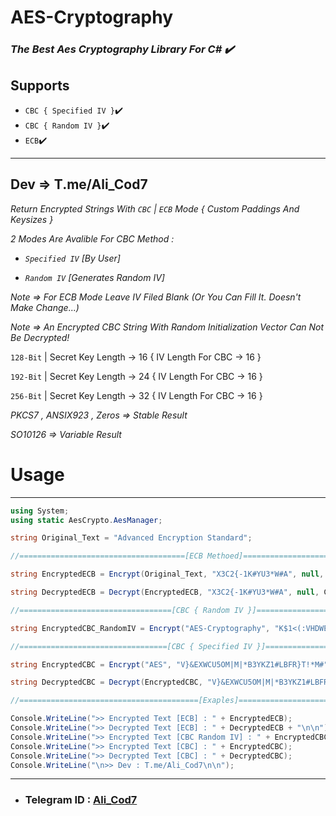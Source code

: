 # AES-Cryptography #
### *The Best Aes Cryptography Library For C# ✔️*

## Supports

- `CBC { Specified IV }`✔️
- `CBC { Random IV }`✔️
- `ECB`✔️
---

## Dev =>  T.me/Ali_Cod7 
        
*Return Encrypted Strings With `CBC` | `ECB` Mode { Custom Paddings And Keysizes }*
        
*2 Modes Are Avalible For CBC Method :*
        
- *`Specified IV` [By User]*

- *`Random IV` [Generates Random IV]*
        
*Note => For ECB Mode Leave IV Filed Blank (Or You Can Fill It. Doesn't Make Change...)*

*Note => An Encrypted CBC String With Random Initialization Vector Can Not Be Decrypted!*
 
`128-Bit` | Secret Key Length -> 16 { IV Length For CBC -> 16 }

`192-Bit` | Secret Key Length -> 24 { IV Length For CBC -> 16 }

`256-Bit` | Secret Key Length -> 32 { IV Length For CBC -> 16 }
        
*PKCS7 , ANSIX923 , Zeros => Stable Result*

*SO10126 => Variable Result*

# **Usage** #
---
```c#
using System;
using static AesCrypto.AesManager;

string Original_Text = "Advanced Encryption Standard";

//=====================================[ECB Methoed]====================================\\ 

string EncryptedECB = Encrypt(Original_Text, "X3C2{-1K#YU3*W#A", null, Ctype.ECB, KeySize.Bit128, Ptype.PKCS7); 

string DecryptedECB = Decrypt(EncryptedECB, "X3C2{-1K#YU3*W#A", null, Ctype.ECB, KeySize.Bit128, Ptype.PKCS7);

//==================================[CBC { Random IV }]==================================\\

string EncryptedCBC_RandomIV = Encrypt("AES-Cryptography", "K$1<(:VHDWE^AS2(4*:R%DUE", null, Ctype.CBC, KeySize.Bit192, Ptype.ANSIX923);

//=================================[CBC { Specified IV }]================================\\

string EncryptedCBC = Encrypt("AES", "V}&EXWCU5OM|M|*B3YKZ1#LBFR}T!*M#", "DWE^AS2(4*:R%DUE", Ctype.CBC, KeySize.Bit256, Ptype.ISO10126);

string DecryptedCBC = Decrypt(EncryptedCBC, "V}&EXWCU5OM|M|*B3YKZ1#LBFR}T!*M#", "DWE^AS2(4*:R%DUE", Ctype.CBC, KeySize.Bit256, Ptype.ISO10126);

//========================================[Exaples]======================================\\

Console.WriteLine(">> Encrypted Text [ECB] : " + EncryptedECB);
Console.WriteLine(">> Decrypted Text [ECB] : " + DecryptedECB + "\n\n");
Console.WriteLine(">> Encrypted Text [CBC Random IV] : " + EncryptedCBC_RandomIV + "\n\n");
Console.WriteLine(">> Encrypted Text [CBC] : " + EncryptedCBC);
Console.WriteLine(">> Decrypted Text [CBC] : " + DecryptedCBC);
Console.WriteLine("\n>> Dev : T.me/Ali_Cod7\n\n");
```
---

- ### **Telegram ID : [Ali_Cod7](https://T.me/Ali_Cod7)**
